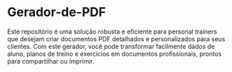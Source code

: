 # Gerador-de-PDF
Este repositório é uma solução robusta e eficiente para personal trainers que desejam criar documentos PDF detalhados e personalizados para seus clientes. Com este gerador, você pode transformar facilmente dados de aluno, planos de treino e exercícios em documentos profissionais, prontos para compartilhar ou imprimir.
